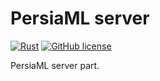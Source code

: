 # PersiaML server

[![Rust](https://github.com/PersiaML/PersiaML-server/actions/workflows/rust.yml/badge.svg)](https://github.com/PersiaML/PersiaML-server/actions/workflows/rust.yml) [![GitHub license](https://img.shields.io/github/license/PersiaML/PersiaML-server)](https://github.com/PersiaML/PersiaML-server/blob/master/LICENSE)

PersiaML server part.
